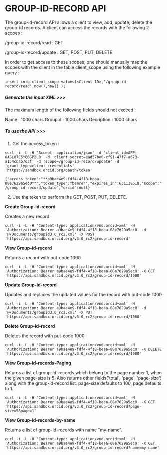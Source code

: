 # GROUP-ID-RECORD API

The group-id-record API allows a client to view, add, update, delete the group-id records.
A client can access the records with the following 2 scopes : 

/group-id-record/read : GET

/group-id-record/update : GET, POST, PUT, DELETE


In order to get access to these scopes, one should manually map the scopes with the client in the table client_scope using the following example query :

``insert into client_scope values(<Client ID>,'/group-id-record/read',now(),now() );``

##### Generate the input XML >>>

The maximum length of the following fields should not exceed :

Name : 1000 chars
Groupid : 1000 chars
Decription : 1000 chars


##### To use the API >>>

1) Get the access_token :

``curl -i -L -H 'Accept: application/json' -d 'client_id=APP-OAGL07C5YB6GP2L0' -d 'client_secret=ead57be0-cf91-47f7-a673-a154cbab7d3f' -d 'scope=/group-id-record/update' -d 'grant_type=client_credentials' 'https://sandbox.orcid.org/oauth/token'``



``{"access_token":"**a9bae4e9-fdf4-4f18-beaa-08e7629a5ec0**","token_type":"bearer","expires_in":631138518,"scope":"/group-id-record/update","orcid":null}``

2) Use the token to perform the GET, POST, PUT, DELETE.

**Create Group-id-record**

Creates a new record

``curl -i -L -H 'Content-type: application/vnd.orcid+xml' -H 'Authorization: Bearer a9bae4e9-fdf4-4f18-beaa-08e7629a5ec0' -d '@/Documents/groupid3.0_rc2.xml' -X POST 'https://api.sandbox.orcid.org/v3.0_rc2/group-id-record'``

**View Group-id-record**

Returns a record with put-code 1000

``curl -i -L -H 'Content-type: application/vnd.orcid+xml' -H 'Authorization: Bearer a9bae4e9-fdf4-4f18-beaa-08e7629a5ec0' -X GET 'https://api.sandbox.orcid.org/v3.0_rc2/group-id-record/1000'``

**Update Group-id-record**

Updates and replaces the updated values for the record with put-code 1000

``curl -i -L -H 'Content-type: application/vnd.orcid+xml' -H 'Authorization: Bearer a9bae4e9-fdf4-4f18-beaa-08e7629a5ec0' -d '@/Documents/groupid3.0_rc2.xml' -X PUT 'https://api.sandbox.orcid.org/v3.0_rc2/group-id-record/1000'``

**Delete Group-id-record**

Deletes the record with put-code 1000

``curl -i -L -H 'Content-type: application/vnd.orcid+xml' -H 'Authorization: Bearer a9bae4e9-fdf4-4f18-beaa-08e7629a5ec0' -X DELETE 'https://api.sandbox.orcid.org/v3.0_rc2/group-id-record/1000'``

**View Group-id-records-Paging**

Returns a list of group-id-records which belong to the page number 1, when the given page-size is 5. Also returns other fields('total', 'page', 'page-size') along with the group-id-record list.  page-size defaults to 100, page defaults to 1.

``curl -i -L -H 'Content-type: application/vnd.orcid+xml' -H 'Authorization: Bearer a9bae4e9-fdf4-4f18-beaa-08e7629a5ec0' -X GET 'https://api.sandbox.orcid.org/v3.0_rc2/group-id-record?page-size=5&page=1'``

**View Group-id-records-by-name**

Returns a list of group-id-records with name "my-name".

``curl -i -L -H 'Content-type: application/vnd.orcid+xml' -H 'Authorization: Bearer a9bae4e9-fdf4-4f18-beaa-08e7629a5ec0' -X GET 'https://api.sandbox.orcid.org/v3.0_rc2/group-id-record?name=my-name'``
